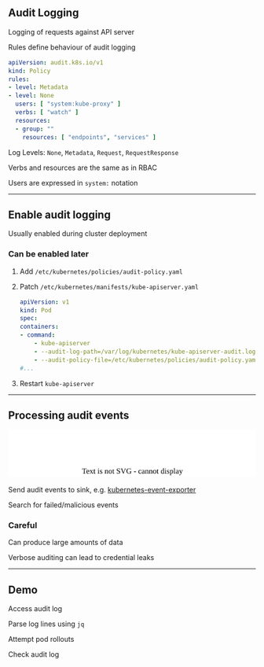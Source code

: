 ## Audit Logging

Logging of requests against API server [](https://kubernetes.io/docs/tasks/debug/debug-cluster/audit/)

Rules define behaviour of audit logging

```yaml
apiVersion: audit.k8s.io/v1
kind: Policy
rules:
- level: Metadata
- level: None
  users: [ "system:kube-proxy" ]
  verbs: [ "watch" ]
  resources:
  - group: ""
    resources: [ "endpoints", "services" ]
```

Log Levels: `None`, `Metadata`, `Request`, `RequestResponse`

Verbs and resources are the same as in RBAC

Users are expressed in `system:` notation

---

## Enable audit logging

Usually enabled during cluster deployment

### Can be enabled later

1. Add `/etc/kubernetes/policies/audit-policy.yaml` [](https://kubernetes.io/docs/reference/config-api/apiserver-audit.v1/#audit-k8s-io-v1-Policy)

2. Patch `/etc/kubernetes/manifests/kube-apiserver.yaml`

    ```yaml
    apiVersion: v1
    kind: Pod
    spec:
    containers:
    - command:
        - kube-apiserver
        - --audit-log-path=/var/log/kubernetes/kube-apiserver-audit.log
        - --audit-policy-file=/etc/kubernetes/policies/audit-policy.yaml
    #...
    ```
    <!-- .element: style="width: 42em;" -->

3. Restart `kube-apiserver`

---

## Processing audit events

![](120_kubernetes/rbac/audit.drawio.svg) <!-- .element: style="float: right; width: 50%;" -->

Send audit events to sink, e.g. [kubernetes-event-exporter](https://github.com/resmoio/kubernetes-event-exporter)

Search for failed/malicious events

### Careful

Can produce large amounts of data

Verbose auditing can lead to credential leaks

---

## Demo [<i class="fa fa-comment-code"></i>](https://github.com/nicholasdille/container-slides/blob/master/120_kubernetes/rbac/audit.demo "audit.demo")

Access audit log

Parse log lines using `jq`

Attempt pod rollouts

Check audit log